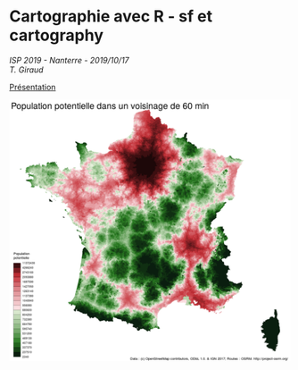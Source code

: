 # Cartographie avec R - sf et cartography
*ISP 2019 - Nanterre - 2019/10/17*  
*T. Giraud*  

[Présentation](http://rCarto.github.io/ISP_2019/index.html)  
 
![](img/osrm3.png)  

